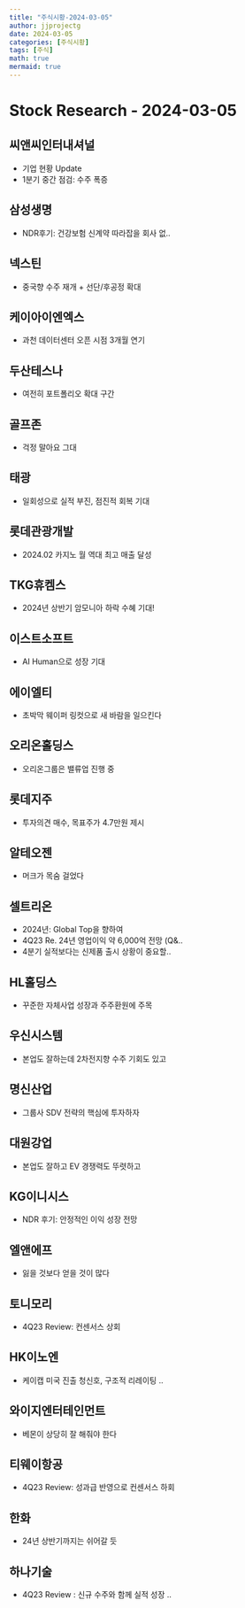 ```yaml
---
title: "주식시황-2024-03-05"
author: jjprojectg
date: 2024-03-05
categories: [주식시황]
tags: [주식]
math: true
mermaid: true
---
```


# Stock Research - 2024-03-05

## 씨앤씨인터내셔널
- 기업 현황 Update
- 1분기 중간 점검: 수주 폭증

## 삼성생명
- NDR후기: 건강보험 신계약 따라잡을 회사 없..

## 넥스틴
- 중국향 수주 재개 + 선단/후공정 확대

## 케이아이엔엑스
- 과천 데이터센터 오픈 시점 3개월 연기

## 두산테스나
- 여전히 포트폴리오 확대 구간

## 골프존
- 걱정 말아요 그대

## 태광
- 일회성으로 실적 부진, 점진적 회복 기대

## 롯데관광개발
- 2024.02 카지노 월 역대 최고 매출 달성

## TKG휴켐스
- 2024년 상반기 암모니아 하락 수혜 기대!

## 이스트소프트
- AI Human으로 성장 기대

## 에이엘티
- 초박막 웨이퍼 링컷으로 새 바람을 일으킨다

## 오리온홀딩스
- 오리온그룹은 밸류업 진행 중

## 롯데지주
- 투자의견 매수, 목표주가 4.7만원 제시

## 알테오젠
- 머크가 목숨 걸었다

## 셀트리온
- 2024년: Global Top을 향하여
- 4Q23 Re. 24년 영업이익 약 6,000억 전망 (Q&..
- 4분기 실적보다는 신제품 출시 상황이 중요할..

## HL홀딩스
- 꾸준한 자체사업 성장과 주주환원에 주목

## 우신시스템
- 본업도 잘하는데 2차전지향 수주 기회도 있고

## 명신산업
- 그룹사 SDV 전략의 핵심에 투자하자

## 대원강업
- 본업도 잘하고 EV 경쟁력도 뚜렷하고

## KG이니시스
- NDR 후기: 안정적인 이익 성장 전망

## 엘앤에프
- 잃을 것보다 얻을 것이 많다

## 토니모리
- 4Q23 Review: 컨센서스 상회

## HK이노엔
- 케이캡 미국 진출 청신호, 구조적 리레이팅 ..

## 와이지엔터테인먼트
- 베몬이 상당히 잘 해줘야 한다

## 티웨이항공
- 4Q23 Review: 성과급 반영으로 컨센서스 하회

## 한화
- 24년 상반기까지는 쉬어갈 듯

## 하나기술
- 4Q23 Review : 신규 수주와 함께 실적 성장 ..

